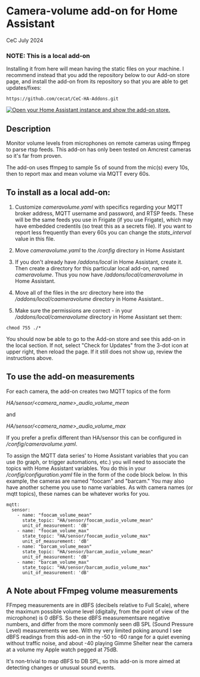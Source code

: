 # Camera-volume add-on for Home Assistant
CeC
July 2024

### NOTE: This is a local add-on
Installing it from here will mean having the static files on your
machine.  I recommend instead that you add the repository below to
our Add-on store page, and install the add-on from its repository
so that you are able to get updates/fixes:
```
https://github.com/cecat/CeC-HA-Addons.git
```

[![Open your Home Assistant instance and show the add-on store.](https://my.home-assistant.io/badges/supervisor_store.svg)](https://my.home-assistant.io/redirect/supervisor_store/)

## Description

Monitor volume levels from microphones on remote cameras using ffmpeg
to parse rtsp feeds.  This add-on has only been tested on Amcrest
cameras so it's far from proven.

The add-on uses ffmpeg to sample 5s of sound from the mic(s) every 10s,
then to report max and mean volume via MQTT every 60s.

## To install as a local add-on:

1. Customize *cameravolume.yaml* with specifics regarding your MQTT broker address,
MQTT username and password, and RTSP feeds. These will be the same feeds you use
in Frigate (if you use Frigate), which may have embedded credentils
(so treat this as a secrets file). If you want to report less frequently than
every 60s you can change the *stats_interval* value in this file.

2. Move *cameravolume.yaml* to the */config* directory in Home Assistant

3. If you don't already have */addons/local* in Home Assistant, create it. Then
create a directory for this particular local add-on, named *cameravolume*.
Thus you now have */addons/local/cameravolume* in Home Assistant.

4. Move all of the files in the *src* directory here into the */addons/local/caameravolume*
directory in Home Assistant..

5. Make sure the permissions are correct - in your */addons/local/cameravolume*
directory in Home Assistant set them:
```
chmod 755 ./*
```

You should now be able to go to the Add-on store and see this add-on in the local
section.  If not, select "Check for Updates" from the 3-dot icon at upper right, 
then reload the page.  If it still does not show up, review the instructions above.

## To use the add-on measurements

For each camera, the add-on creates two MQTT topics of the form

  *HA/sensor/<camera_name>_audio_volume_mean*

  and

  *HA/sensor/<camera_name>_audio_volume_max*

If you prefer a prefix different than HA/sensor this can be configured in
*/config/cameravolume.yaml*.

To assign the MQTT data series' to Home Assistant variables that you can
use (to graph, or trigger automations, etc.) you will need to associate
the topics with Home Assistant variables.  You do this in your
*/config/configuration.yaml* file in the form of the
code block below. In this example, the cameras are named "foocam"
and "barcam." You may also have another scheme you use to name 
variables. As with camera names (or mqtt topics), these names can
be whatever works for you.

```
mqtt:
  sensor:
    - name: "foocam_volume_mean"
      state_topic: "HA/sensor/foocam_audio_volume_mean"
      unit_of_measurement: 'dB'
    - name: "foocam_volume_max"
      state_topic: "HA/sensor/foocam_audio_volume_max"
      unit_of_measurement: 'dB'
    - name: "barcam_volume_mean"
      state_topic: "HA/sensor/barcam_audio_volume_mean"
      unit_of_measurement: 'dB'
    - name: "barcam_volume_max"
      state_topic: "HA/sensor/barcam_audio_volume_max"
      unit_of_measurement: 'dB'
```

## A Note about FFmpeg volume measurements

FFmpeg measurements are in dBFS (decibels relative to Full Scale), where the maximum
possible volume level (digitally, from the point of view of the microphone) is 0 dBFS.
So these dBFS measurementsare negative numbers, and differ from the more commonly
seen dB SPL (Sound Pressure Level) measurements we see.  With my very 
limited poking around I see dBFS readings from this add-on in the -50 to -60 range
for a quiet evening without traffic noise, and about -40 playing Gimme Shelter near
the camera at a volume my Apple watch pegged at 75dB.

It's non-trivial to map dBFS to DB SPL, so this add-on is more aimed at detecting
changes or unusual sound events.
